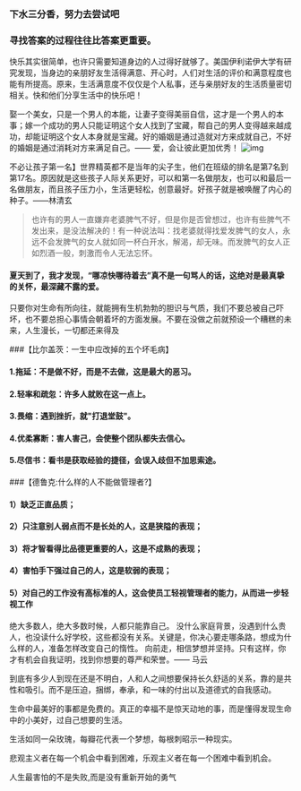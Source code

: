 ### 下水三分香，努力去尝试吧
### 寻找答案的过程往往比答案更重要。

快乐其实很简单，也许只需要知道身边的人过得好就够了。美国伊利诺伊大学有研究发现，当身边的亲朋好友生活得满意、开心时，人们对生活的评价和满意程度也能有所提高。原来，生活满意度不仅仅是个人私事，还与亲朋好友的生活质量密切相关。快和他们分享生活中的快乐吧！

娶一个美女，只是一个男人的本能，让妻子变得美丽自信，这才是一个男人的本事；嫁一个成功的男人只能证明这个女人找到了宝藏，帮自己的男人变得越来越成功，却能证明这个女人本身就是宝藏。好的婚姻是通过造就对方来成就自己，不好的婚姻是通过消耗对方来满足自己。—— 爱，会让彼此更加优秀！
![img](marriage.jpg)

不必让孩子第一名】世界精英都不是当年的尖子生，他们在班级的排名是第7名到第17名。原因就是这些孩子人际关系更好，可以和第一名做朋友，也可以和最后一名做朋友，而且孩子压力小，生活更轻松，创意最好。好孩子就是被唤醒了内心的种子。——林清玄

>也许有的男人一直嫌弃老婆脾气不好，但是你是否曾想过，也许有些脾气不发出来，是没法解决的！有一种说法叫：找老婆就得找爱发脾气的女人，永远不会发脾气的女人就如同一杯白开水，解渴，却无味。而发脾气的女人正如烈酒一般，刺激而令人无法忘怀。


#### 夏天到了，我才发现，“哪凉快哪待着去”真不是一句骂人的话，这绝对是最真挚的关怀，最深藏不露的爱。

只要你对生命有所向往，就能拥有生机勃勃的胆识与气质，我们不要总被自己吓坏，也不要总担心事情会朝着坏的方面发展。不要在没做之前就预设一个糟糕的未来，人生漫长，一切都还来得及

###【比尔盖茨：一生中应改掉的五个坏毛病】
#### 1.拖延：不是做不好，而是不去做，这是最大的恶习。
#### 2.轻率和疏忽：许多人就败在这一点上。
#### 3.畏缩：遇到挫折，就"打退堂鼓"。
#### 4.优柔寡断：害人害己，会使整个团队都失去信心。
#### 5.尽信书：看书是获取经验的捷径，会误入歧但不加思索途。

###【德鲁克:什么样的人不能做管理者?】
#### 1）缺乏正直品质；
#### 2）只注意别人弱点而不是长处的人，这是狭隘的表现；
#### 3）将才智看得比品德更重要的人，这是不成熟的表现；
#### 4）害怕手下强过自己的人，这是软弱的表现；
#### 5）对自己的工作没有高标准的人，这会使员工轻视管理者的能力，从而进一步轻视工作

绝大多数人，绝大多数时候，人都只能靠自己。 没什么家庭背景，没遇到什么贵人，也没读什么好学校，这些都没有关系。关键是，你决心要走哪条路，想成为什么样的人，准备怎样改变自己的惰性。 向前走，相信梦想并坚持。只有这样，你才有机会自我证明，找到你想要的尊严和荣誉。—— 马云

到底有多少人到现在还是不明白，人和人之间想要保持长久舒适的关系，靠的是共性和吸引。而不是压迫，捆绑，奉承，和一味的付出以及道德式的自我感动。

生命中最美好的事都是免费的。真正的幸福不是惊天动地的事，而是懂得发现生命中的小美好，过自己想要的生活。

生活如同一朵玫瑰，每瓣花代表一个梦想，每根刺昭示一种现实。

悲观主义者在每一个机会中看到困难，乐观主义者在每一个困难中看到机会。

人生最害怕的不是失败,而是没有重新开始的勇气
